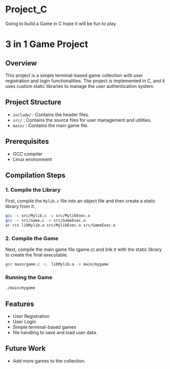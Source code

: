# Project_C

Going to build a Game in C hope it will be fun to play

# 3 in 1 Game Project

## Overview
This project is a simple terminal-based game collection with user registration and login functionalities. The project is implemented in C, and it uses custom static libraries to manage the user authentication system.

## Project Structure
- `include/` : Contains the header files.
- `src/` : Contains the source files for user management and utilities.
- `main/` : Contains the main game file.

## Prerequisites
- GCC compiler
- Linux environment

## Compilation Steps

### 1. Compile the Library
First, compile the `Mylib.c` file into an object file and then create a static library from it.
```sh
gcc -c src/Mylib.c -o src/MylibExec.o
gcc -c src/Game.c -o src/GameExec.o
ar rcs libMylib.a src/MylibExec.o src/GameExec.o
```
### 2. Compile the Game
Next, compile the main game file (game.c) and link it with the static library to create the final executable.

```sh
gcc main/game.c -L. libMylib.a -o main/mygame
```

### Running the Game

```sh
./main/mygame
```

## Features
- User Registration
- User Login
- Simple terminal-based games
- file handling to save and load user data.


## Future Work
- Add more games to the collection.
 
